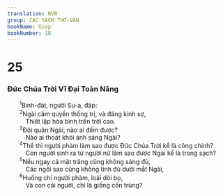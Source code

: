 ```yaml
---
translation: NVB
group: CÁC SÁCH THƠ-VĂN
bookName: Gióp 
bookNumber: 18
---
```


<div class="title"><h1>25</h1><h3>Đức Chúa Trời Vĩ Đại Toàn Năng </h3></div>
<span class="verse giop_25_1">  <sup>1</sup>Binh-đát, người Su-a, đáp: <br/></span>
<span class="verse giop_25_2">  <sup>2</sup>Ngài cầm quyền thống trị, và đáng kính sợ, <br/>   Thiết lập hòa bình trên trời cao. <br/></span>
<span class="verse giop_25_3">  <sup>3</sup>Đội quân Ngài, nào ai đếm được? <br/>   Nào ai thoát khỏi ánh sáng Ngài? <br/></span>
<span class="verse giop_25_4">  <sup>4</sup>Thế thì người phàm làm sao được Đức Chúa Trời kể là công chính? <br/>   Con người sinh ra từ người nữ làm sao được Ngài kể là trong sạch? <br/></span>
<span class="verse giop_25_5">  <sup>5</sup>Nếu ngay cả mặt trăng cũng không sáng đủ, <br/>   Các ngôi sao cũng không tinh đủ dưới mắt Ngài, <br/></span>
<span class="verse giop_25_6">  <sup>6</sup>Huống chi người phàm, loài dòi bọ, <br/>   Và con cái người, chỉ là giống côn trùng? <br/></span>
